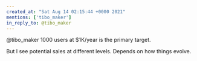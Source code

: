 ```yaml
---
created_at: "Sat Aug 14 02:15:44 +0000 2021"
mentions: ['tibo_maker']
in_reply_to: @tibo_maker
---
```


@tibo_maker 1000 users at $1K/year is the primary target. 

But I see potential sales at different levels. Depends on how things evolve.